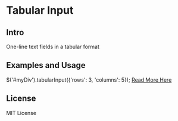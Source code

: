# Tabular Input
## Intro
One-line text fields in a tabular format
## Examples and Usage
$('#myDiv').tabularInput({'rows': 3, 'columns': 5});
[Read More Here](http://ncrafts.github.io/tabular-input/)
## License
MIT License